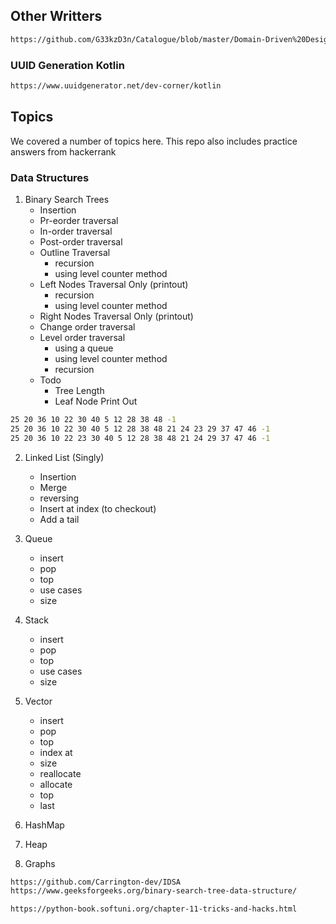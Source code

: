 ## Other Writters
```bash
https://github.com/G33kzD3n/Catalogue/blob/master/Domain-Driven%20Design_%20Tackling%20-%20Eric%20Evans_14.pdf
```
### UUID Generation Kotlin
```bash
https://www.uuidgenerator.net/dev-corner/kotlin
```

## Topics
We covered a number of topics here.
This repo also includes practice answers from hackerrank

### Data Structures
1. Binary Search Trees
    * Insertion
    * Pr-eorder traversal
    * In-order traversal
    * Post-order traversal
    * Outline Traversal
        * recursion
        * using level counter method
    * Left Nodes Traversal Only (printout)
        * recursion
        * using level counter method
    * Right Nodes Traversal Only (printout)
    * Change order traversal
    * Level order traversal
        * using a queue
        * using level counter method
        * recursion
    * Todo
        * Tree Length
        * Leaf Node Print Out

```bash
25 20 36 10 22 30 40 5 12 28 38 48 -1
25 20 36 10 22 30 40 5 12 28 38 48 21 24 23 29 37 47 46 -1
25 20 36 10 22 23 30 40 5 12 28 38 48 21 24 29 37 47 46 -1
```
2. Linked List (Singly)
    * Insertion
    * Merge
    * reversing
    * Insert at index (to checkout)
    * Add a tail
3. Queue
   * insert
   * pop
   * top
   * use cases
   * size
5. Stack
   * insert
   * pop
   * top
   * use cases
   * size
6. Vector
   * insert
   * pop
   * top
   * index at
   * size
   * reallocate
   * allocate
   * top
   * last
7. HashMap
    
8. Heap
9. Graphs

```bash
https://github.com/Carrington-dev/IDSA
https://www.geeksforgeeks.org/binary-search-tree-data-structure/
```

```bash
https://python-book.softuni.org/chapter-11-tricks-and-hacks.html
```
<!-- Roshan Halwai -->
